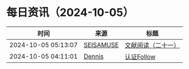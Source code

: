 ﻿# 每日资讯（2024-10-05）

|时间|来源|标题|
|---|---|---|
|2024-10-05 05:13:07|[SEISAMUSE](https://www.seis-jun.xyz/atom.xml)|[文献阅读（二十一）](http://www.seis-jun.xyz/paper-reading-21)|
|2024-10-05 04:11:01|[Dennis](https://www.domon.cn/rss/)|[认证Follow](https://www.domon.cn/ren-zheng-follow/)|
